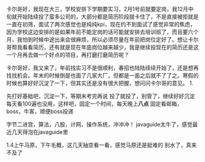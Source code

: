 卡尔哥好，我现在大三，学校安排下学期要实习，2月1号前就要定岗，我12月中旬就开始陆续投了蛮多公司的，大部分都是简历阶段就卡住了，不是直接被拒就是一直在初筛，面试了两次感觉也是纯纯kpi，现在约不到面试了感觉非常的焦虑，因为学校这边安排的是如果年前不能定岗的话可能就安排去培训班了，而且要六个月，我怕到时候中途出来会很麻烦，所以必须尽量在年前把岗位定好了。想让卡尔哥帮我看看简历，还有就是现在年底岗位越来越少，我是继续投现在的简历还是这一个月再去做一个好点的项目，再打磨打磨简历呢？


卡尔哥好，我又来了，年前找实习不是很顺利，春招也陆陆续续开始了，还是想再找找机会。年末的时候倒是也面了几家大厂，但都是一面之后就不了了之。寒假的时候也算好好沉淀了一下，但其实还是没有很大把握，想问问卡尔哥的意见。
1.


先打好基础吧，沉淀一下，等期末考完再说
投了就投了，别管了，继续好好沉淀
每天看100遍也没用，这样吧，固定一个时间，每天晚上**八点**
固定看邮箱，boss，牛客，顺便boss投递


字节二进宫，算法，八股，计网，操作系统，冲冲冲！
javaguide太牛了，感觉最近几天得泡在javaguide里

1.4上午马原，下午毛概，这几天抽空看一看，感觉马原还是挺难的
别水了，真来不及了
